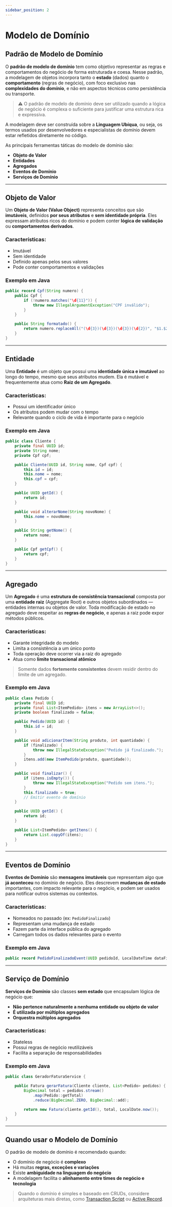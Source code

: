 ```yaml
---
sidebar_position: 2
---
```


# Modelo de Domínio

## Padrão de Modelo de Domínio

O **padrão de modelo de domínio** tem como objetivo representar as regras e comportamentos do negócio de forma estruturada e coesa. Nesse padrão, a modelagem de objetos incorpora tanto o **estado** (dados) quanto o **comportamento** (regras de negócio), com foco exclusivo nas **complexidades do domínio**, e não em aspectos técnicos como persistência ou transporte.

> ⚠️ O padrão de modelo de domínio deve ser utilizado quando a lógica de negócio é complexa o suficiente para justificar uma estrutura rica e expressiva.

A modelagem deve ser construída sobre a **Linguagem Ubíqua**, ou seja, os termos usados por desenvolvedores e especialistas de domínio devem estar refletidos diretamente no código.

As principais ferramentas táticas do modelo de domínio são:

- **Objeto de Valor**
- **Entidades**
- **Agregados**
- **Eventos de Domínio**
- **Serviços de Domínio**

---

## Objeto de Valor

Um **Objeto de Valor (Value Object)** representa conceitos que são **imutáveis**, definidos **por seus atributos** e **sem identidade própria**. Eles expressam atributos ricos do domínio e podem conter **lógica de validação** ou **comportamentos derivados**.

### Características:

- Imutável
- Sem identidade
- Definido apenas pelos seus valores
- Pode conter comportamentos e validações

### Exemplo em Java

```java
public record Cpf(String numero) {
    public Cpf {
        if (!numero.matches("\d{11}")) {
            throw new IllegalArgumentException("CPF inválido");
        }
    }

    public String formatado() {
        return numero.replaceAll("(\d{3})(\d{3})(\d{3})(\d{2})", "$1.$2.$3-$4");
    }
}
```

---

## Entidade

Uma **Entidade** é um objeto que possui uma **identidade única e imutável** ao longo do tempo, mesmo que seus atributos mudem. Ela é mutável e frequentemente atua como **Raiz de um Agregado**.

### Características:

- Possui um identificador único
- Os atributos podem mudar com o tempo
- Relevante quando o ciclo de vida é importante para o negócio

### Exemplo em Java

```java
public class Cliente {
    private final UUID id;
    private String nome;
    private Cpf cpf;

    public Cliente(UUID id, String nome, Cpf cpf) {
        this.id = id;
        this.nome = nome;
        this.cpf = cpf;
    }

    public UUID getId() {
        return id;
    }

    public void alterarNome(String novoNome) {
        this.nome = novoNome;
    }

    public String getNome() {
        return nome;
    }

    public Cpf getCpf() {
        return cpf;
    }
}
```

---

## Agregado

Um **Agregado** é uma **estrutura de consistência transacional** composta por uma **entidade raiz** (Aggregate Root) e outros objetos subordinados — entidades internas ou objetos de valor. Toda modificação de estado no agregado deve respeitar as **regras de negócio**, e apenas a raiz pode expor métodos públicos.

### Características:

- Garante integridade do modelo
- Limita a consistência a um único ponto
- Toda operação deve ocorrer via a raiz do agregado
- Atua como **limite transacional atômico**

> Somente dados **fortemente consistentes** devem residir dentro do limite de um agregado.

### Exemplo em Java

```java
public class Pedido {
    private final UUID id;
    private final List<ItemPedido> itens = new ArrayList<>();
    private boolean finalizado = false;

    public Pedido(UUID id) {
        this.id = id;
    }

    public void adicionarItem(String produto, int quantidade) {
        if (finalizado) {
            throw new IllegalStateException("Pedido já finalizado.");
        }
        itens.add(new ItemPedido(produto, quantidade));
    }

    public void finalizar() {
        if (itens.isEmpty()) {
            throw new IllegalStateException("Pedido sem itens.");
        }
        this.finalizado = true;
        // Emitir evento de domínio
    }

    public UUID getId() {
        return id;
    }

    public List<ItemPedido> getItens() {
        return List.copyOf(itens);
    }
}
```

---

## Eventos de Domínio

**Eventos de Domínio** são **mensagens imutáveis** que representam algo que **já aconteceu** no domínio de negócio. Eles descrevem **mudanças de estado** importantes, com impacto relevante para o negócio, e podem ser usados para notificar outros sistemas ou contextos.

### Características:

- Nomeados no passado (ex: `PedidoFinalizado`)
- Representam uma mudança de estado
- Fazem parte da interface pública do agregado
- Carregam todos os dados relevantes para o evento

### Exemplo em Java

```java
public record PedidoFinalizadoEvent(UUID pedidoId, LocalDateTime dataFinalizacao) {}
```

---

## Serviço de Domínio

**Serviços de Domínio** são classes **sem estado** que encapsulam lógica de negócio que:

- **Não pertence naturalmente a nenhuma entidade ou objeto de valor**
- **É utilizada por múltiplos agregados**
- **Orquestra múltiplos agregados**

### Características:

- Stateless
- Possui regras de negócio reutilizáveis
- Facilita a separação de responsabilidades

### Exemplo em Java

```java
public class GeradorFaturaService {

    public Fatura gerarFatura(Cliente cliente, List<Pedido> pedidos) {
        BigDecimal total = pedidos.stream()
            .map(Pedido::getTotal)
            .reduce(BigDecimal.ZERO, BigDecimal::add);

        return new Fatura(cliente.getId(), total, LocalDate.now());
    }
}
```

---

## Quando usar o Modelo de Domínio

O padrão de modelo de domínio é recomendado quando:

- O domínio de negócio é **complexo**
- Há muitas **regras, exceções e variações**
- Existe **ambiguidade na linguagem do negócio**
- A modelagem facilita o **alinhamento entre times de negócio e tecnologia**

> Quando o domínio é simples e baseado em CRUDs, considere arquiteturas mais diretas, como [Transaction Script](/docs/arquitetura/logica-simples/transaction-script) ou [Active Record](/docs/arquitetura/logica-simples/active-record).
